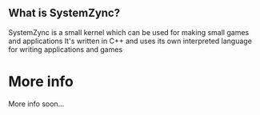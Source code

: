 ## What is SystemZync?
SystemZync is a small kernel which can be used for making small games and applications
It's written in C++ and uses its own interpreted language for writing applications and games

# More info
More info soon...
